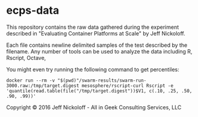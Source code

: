# ecps-data

This repository contains the raw data gathered during the experiment described in "Evaluating Container Platforms at Scale" by Jeff Nickoloff.

Each file contains newline delimited samples of the test described by the filename. Any number of tools can be used to analyze the data including R, Rscript, Octave, 

You might even try running the following command to get percentiles:

    docker run --rm -v "$(pwd)"/swarm-results/swarm-run-3000.raw:/tmp/target.digest mesosphere/rscript-curl Rscript -e 'quantile(read.table(file("/tmp/target.digest"))$V1, c(.10, .25, .50, .90, .99))'

Copyright &copy; 2016  Jeff Nickoloff - All in Geek Consulting Services, LLC
